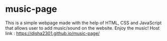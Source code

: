 # music-page
This is a simple webpage made with the help of HTML, CSS and JavaScript that allows user to add music/sound on the website. Enjoy the music!
Host link : https://disha2301.github.io/music-page/

